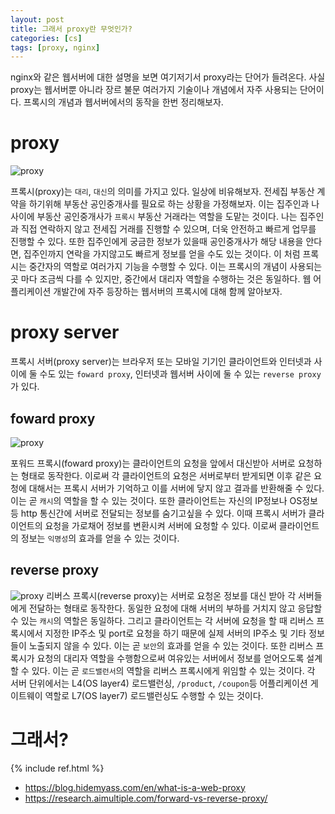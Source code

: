 ```yaml
---
layout: post
title: 그래서 proxy란 무엇인가?
categories: [cs]
tags: [proxy, nginx]
---
```

nginx와 같은 웹서버에 대한 설명을 보면 여기저기서 proxy라는 단어가 들려온다. 사실 proxy는 웹서버뿐 아니라 장르 불문 여러가지 기술이나 개념에서 자주 사용되는 단어이다. 프록시의 개념과 웹서버에서의 동작을 한번 정리해보자.

# proxy
![proxy]({{site.url}}/assets/images/posts/proxy/proxy-01.png)

프록시(proxy)는 `대리`, `대신`의 의미를 가지고 있다. 일상에 비유해보자. 전세집 부동산 계약을 하기위해 부동산 공인중개사를 필요로 하는 상황을 가정해보자. 이는 집주인과 나 사이에 부동산 공인중개사가 `프록시` 부동산 거래라는 역할을 도맡는 것이다.
나는 집주인과 직접 연락하지 않고 전세집 거래를 진행할 수 있으며, 더욱 안전하고 빠르게 업무를 진행할 수 있다. 또한 집주인에게 궁금한 정보가 있을때 공인중개사가 해당 내용을 안다면, 집주인까지 연락을 가지않고도 빠르게 정보를 얻을 수도 있는 것이다. 이 처럼 프록시는 중간자의 역할로 여러가지 기능을 수행할 수 있다. 이는 프록시의 개념이 사용되는곳 마다 조금씩 다를 수 있지만, 중간에서 대리자 역할을 수행하는 것은 동일하다. 웹 어플리케이션 개발간에 자주 등장하는 웹서버의 프록시에 대해 함께 알아보자.

# proxy server
프록시 서버(proxy server)는 브라우저 또는 모바일 기기인 클라이언트와 인터넷과 사이에 둘 수도 있는 `foward proxy`, 인터넷과 웹서버 사이에 둘 수 있는 `reverse proxy`가 있다.

## foward proxy
![proxy]({{site.url}}/assets/images/posts/proxy/proxy-04.png)

포워드 프록시(foward proxy)는 클라이언트의 요청을 앞에서 대신받아 서버로 요청하는 형태로 동작한다. 이로써 각 클라이언트의 요청은 서버로부터 받게되면 이후 같은 요청에 대해서는 프록시 서버가 기억하고 이를 서버에 닿지 않고 결과를 반환해줄 수 있다. 이는 곧 `캐시`의 역할을 할 수 있는 것이다. 또한 클라이언트는 자신의 IP정보나 OS정보등 http 통신간에 서버로 전달되는 정보를 숨기고싶을 수 있다. 이때 프록시 서버가 클라이언트의 요청을 가로채어 정보를 변환시켜 서버에 요청할 수 있다. 이로써 클라이언트의 정보는 `익명성`의 효과를 얻을 수 있는 것이다.

## reverse proxy
![proxy]({{site.url}}/assets/images/posts/proxy/proxy-03.png)
리버스 프록시(reverse proxy)는 서버로 요청온 정보를 대신 받아 각 서버들에게 전달하는 형태로 동작한다. 동일한 요청에 대해 서버의 부하를 거치지 않고 응답할 수 있는 `캐시`의 역할은 동일하다. 그리고 클라이언트는 각 서버에 요청을 할 때 리버스 프록시에서 지정한 IP주소 및 port로 요청을 하기 때문에 실제 서버의 IP주소 및 기타 정보들이 노출되지 않을 수 있다. 이는 곧 `보안`의 효과를 얻을 수 있는 것이다. 또한 리버스 프록시가 요청의 대리자 역할을 수행함으로써 여유있는 서버에서 정보를 얻어오도록 설계할 수 있다. 이는 곧 `로드밸런서`의 역할을 리버스 프록시에게 위임할 수 있는 것이다. 각 서버 단위에서는 L4(OS layer4) 로드밸런싱, `/product`, `/coupon`등 어플리케이션 게이트웨이 역할로 L7(OS layer7) 로드밸런싱도 수행할 수 있는 것이다.

# 그래서?



{% include ref.html %}
* <https://blog.hidemyass.com/en/what-is-a-web-proxy>
* <https://research.aimultiple.com/forward-vs-reverse-proxy/>